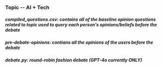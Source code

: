 ### Topic -- AI + Tech 

##### compiled_questions.csv: contains all of the baseline opinion questions related to topic used to query each person's opinions/beliefs before the debate 
##### pre-debate-opinions: contians all the opinions of the users before the debate
##### debate.py: round-robin fashion debate (GPT-4o currently ONLY) 
